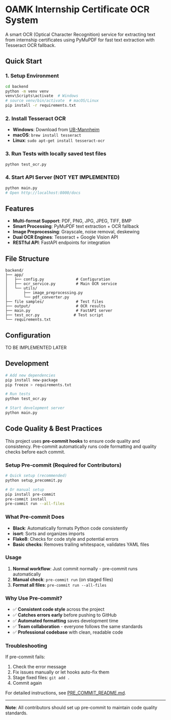 # OAMK Internship Certificate OCR System

A smart OCR (Optical Character Recognition) service for extracting text from internship certificates using PyMuPDF for fast text extraction with Tesseract OCR fallback.

## Quick Start

### 1. Setup Environment
```bash
cd backend
python -m venv venv
venv\Scripts\activate  # Windows
# source venv/bin/activate  # macOS/Linux
pip install -r requirements.txt
```

### 2. Install Tesseract OCR
- **Windows**: Download from [UB-Mannheim](https://github.com/UB-Mannheim/tesseract/wiki)
- **macOS**: `brew install tesseract`
- **Linux**: `sudo apt-get install tesseract-ocr`

### 3. Run Tests with locally saved test files
```bash
python test_ocr.py
```

### 4. Start API Server (NOT YET IMPLEMENTED)
```bash
python main.py
# Open http://localhost:8000/docs
```

## Features

- **Multi-format Support**: PDF, PNG, JPG, JPEG, TIFF, BMP
- **Smart Processing**: PyMuPDF text extraction + OCR fallback
- **Image Preprocessing**: Grayscale, noise removal, deskewing
- **Dual OCR Engines**: Tesseract + Google Vision API
- **RESTful API**: FastAPI endpoints for integration

## File Structure

```
backend/
├── app/
│   ├── config.py              # Configuration
│   ├── ocr_service.py         # Main OCR service
│   └── utils/
│       ├── image_preprocessing.py
│       └── pdf_converter.py
├── file samples/              # Test files
├── output/                    # OCR results
├── main.py                    # FastAPI server
├── test_ocr.py               # Test script
└── requirements.txt
```

## Configuration

TO BE IMPLEMENTED LATER

## Development

```bash
# Add new dependencies
pip install new-package
pip freeze > requirements.txt

# Run tests
python test_ocr.py

# Start development server
python main.py
```

## Code Quality & Best Practices

This project uses **pre-commit hooks** to ensure code quality and consistency. Pre-commit automatically runs code formatting and quality checks before each commit.

### Setup Pre-commit (Required for Contributors)

```bash
# Quick setup (recommended)
python setup_precommit.py

# Or manual setup
pip install pre-commit
pre-commit install
pre-commit run --all-files
```

### What Pre-commit Does

- **Black**: Automatically formats Python code consistently
- **isort**: Sorts and organizes imports
- **Flake8**: Checks for code style and potential errors
- **Basic checks**: Removes trailing whitespace, validates YAML files

### Usage

1. **Normal workflow**: Just commit normally - pre-commit runs automatically
2. **Manual check**: `pre-commit run` (on staged files)
3. **Format all files**: `pre-commit run --all-files`

### Why Use Pre-commit?

- ✅ **Consistent code style** across the project
- ✅ **Catches errors early** before pushing to GitHub
- ✅ **Automated formatting** saves development time
- ✅ **Team collaboration** - everyone follows the same standards
- ✅ **Professional codebase** with clean, readable code

### Troubleshooting

If pre-commit fails:
1. Check the error message
2. Fix issues manually or let hooks auto-fix them
3. Stage fixed files: `git add .`
4. Commit again

For detailed instructions, see [PRE_COMMIT_README.md](PRE_COMMIT_README.md).

---

**Note**: All contributors should set up pre-commit to maintain code quality standards.